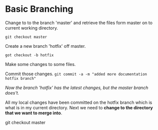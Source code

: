 # Basic Branching

Change to to the branch 'master' and retrieve the files form master on to current working directory.

`git checkout master`



Create a new branch 'hotfix' off master.

`got checkout -b hotfix`



Make some changes to some files.

Commit those changes.
`git commit -a -m "added more documentation hotfix branch"`

*Now the branch 'hotfix' has the latest changes, but the master branch does't.*

All my local changes have been committed on the hotfix branch which is what is in my current directory. Next we need to **change to the directory that we want to merge into**.

git checkout master





















